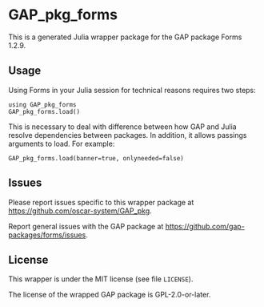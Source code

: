 # GAP_pkg_forms

This is a generated Julia wrapper package for the GAP package Forms 1.2.9.

## Usage

Using Forms in your Julia session for technical reasons requires two steps:

    using GAP_pkg_forms
    GAP_pkg_forms.load()

This is necessary to deal with difference between how GAP and Julia
resolve dependencies between packages. In addition, it allows passings
arguments to load. For example:

    GAP_pkg_forms.load(banner=true, onlyneeded=false)

## Issues

Please report issues specific to this wrapper package at <https://github.com/oscar-system/GAP_pkg>.

Report general issues with the GAP package at <https://github.com/gap-packages/forms/issues>.

## License

This wrapper is under the MIT license (see file `LICENSE`).

The license of the wrapped GAP package is GPL-2.0-or-later.
